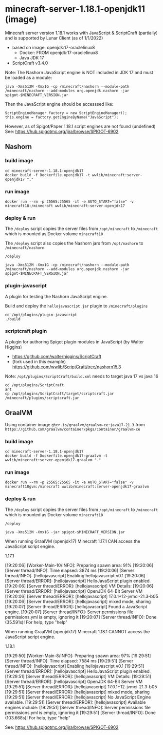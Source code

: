 # minecraft-server-1.18.1-openjdk11 (image)

Minecraft server version 1.18.1 works with JavaScript & ScriptCraft (partially) and is supported by Lunar Client (as of 1/1/2022)
- based on image: openjdk:17-oraclelinux8
  - Docker: FROM openjdk:17-oraclelinux8
  - Java JDK 17
- ScriptCraft v3.4.0

Note: The Nashorn JavaScript engine is NOT included in JDK 17 and must be loaded as a module:
```
java -Xms512M -Xmx1G -cp /minecraft/nashorn --module-path /minecraft/nashorn --add-modules org.openjdk.nashorn -jar spigot-$MINECRAFT_VERSION.jar
```

Then the JavaScript engine should be accesssed like:
```
ScriptEngineManager factory = new ScriptEngineManager();
this.engine = factory.getEngineByName("JavaScript");
```

However, as of Spigot/Paper 1.18.1 script engines are not found (undefined)
See: https://hub.spigotmc.org/jira/browse/SPIGOT-6902

## Nashorn

### build image
```
cd minecraft-server-1.18.1-openjdk17
docker build -f Dockerfile.openjdk17 -t wwlib/minecraft:server-openjdk17 "."
```

### run image
```
docker run --rm -p 25565:25565 -it -e AUTO_START="false" -v minecraft18:/minecraft wwlib/minecraft:server-openjdk17
```

### deploy & run
The `/deploy` script copies the server files from `/opt/minecraft` to `/minecraft` which is mounted as Docker volume `minecraft18`

The `/deploy` script also copies the Nashorn jars from `/opt/nashorn` to `/minecraft/nashorn`

```
/deploy

java -Xms512M -Xmx1G -cp /minecraft/nashorn --module-path /minecraft/nashorn --add-modules org.openjdk.nashorn -jar spigot-$MINECRAFT_VERSION.jar
```

### plugin-javascript
A plugin for testing the Nashorn JavaScript engine.

Build and deploy the `hellojavascript.jar` plugin to `/minecraft/plugins`

```
cd /opt/plugins/plugin-javascript
./build
```

### scriptcraft plugin
A plugin for authoring Spigot plugin modules in JavaScript (by Walter Higgins)
- https://github.com/walterhiggins/ScriptCraft
- (fork used in this example) https://github.com/wwlib/ScriptCraft/tree/nashorn15.3

Note: `/opt/plugins/ScriptCraft/build.xml` needs to target java 17 vs java 16

```
cd /opt/plugins/ScriptCraft
ant
cp /opt/plugins/ScriptCraft/target/scriptcraft.jar /minecraft/plugins/scriptcraft.jar
```

## GraalVM

Using container image `ghcr.io/graalvm/graalvm-ce:java17-21.3` from `https://github.com/graalvm/container/pkgs/container/graalvm-ce`

### build image
```
cd minecraft-server-1.18.1-openjdk17
docker build -f Dockerfile.openjdk17-graalvm -t wwlib/minecraft:server-openjdk17-graalvm "."
```

### run image
```
docker run --rm -p 25565:25565 -it -e AUTO_START="false" -v minecraft18gvm:/minecraft wwlib/minecraft:server-openjdk17-graalvm
```

### deploy & run
The `/deploy` script copies the server files from `/opt/minecraft` to `/minecraft` which is mounted as Docker volume `minecraft18`

```
/deploy

java -Xms512M -Xmx1G -jar spigot-$MINECRAFT_VERSION.jar
```

When running GraalVM (openjdk17) Minecraft 1.17.1 CAN access the JavaScript script engine.

1.17.1

[19:20:06] [Worker-Main-10/INFO]: Preparing spawn area: 91%
[19:20:06] [Server thread/INFO]: Time elapsed: 3874 ms
[19:20:06] [Server thread/INFO]: [hellojavascript] Enabling hellojavascript v0.1
[19:20:06] [Server thread/ERROR]: [hellojavascript] HelloJavaScript plugin enabled.
[19:20:06] [Server thread/ERROR]: [hellojavascript] VM Details:
[19:20:06] [Server thread/ERROR]: [hellojavascript] OpenJDK 64-Bit Server VM
[19:20:06] [Server thread/ERROR]: [hellojavascript] 17.0.1+12-jvmci-21.3-b05
[19:20:06] [Server thread/ERROR]: [hellojavascript] mixed mode, sharing
[19:20:07] [Server thread/ERROR]: [hellojavascript] Found a JavaScript engine.
[19:20:07] [Server thread/INFO]: Server permissions file permissions.yml is empty, ignoring it
[19:20:07] [Server thread/INFO]: Done (35.591s)! For help, type "help"

When running GraalVM (openjdk17) Minecraft 1.18.1 CANNOT access the JavaScript script engine.

1.18.1

[19:29:50] [Worker-Main-8/INFO]: Preparing spawn area: 97%
[19:29:51] [Server thread/INFO]: Time elapsed: 7584 ms
[19:29:51] [Server thread/INFO]: [hellojavascript] Enabling hellojavascript v0.1
[19:29:51] [Server thread/ERROR]: [hellojavascript] HelloJavaScript plugin enabled.
[19:29:51] [Server thread/ERROR]: [hellojavascript] VM Details:
[19:29:51] [Server thread/ERROR]: [hellojavascript] OpenJDK 64-Bit Server VM
[19:29:51] [Server thread/ERROR]: [hellojavascript] 17.0.1+12-jvmci-21.3-b05
[19:29:51] [Server thread/ERROR]: [hellojavascript] mixed mode, sharing
[19:29:51] [Server thread/ERROR]: [hellojavascript] No JavaScript Engine available.
[19:29:51] [Server thread/ERROR]: [hellojavascript] Available engines include:
[19:29:51] [Server thread/INFO]: Server permissions file permissions.yml is empty, ignoring it
[19:29:51] [Server thread/INFO]: Done (103.668s)! For help, type "help"

See: https://hub.spigotmc.org/jira/browse/SPIGOT-6902